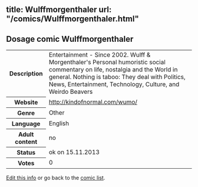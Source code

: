title: Wulffmorgenthaler
url: "/comics/Wulffmorgenthaler.html"
---
Dosage comic Wulffmorgenthaler
-----------------------------------------

<p id="msg"></p>
<script type="text/javascript">
if (window.location.search === '?edit_info_mail=sent_ok') {
  var elem = document.getElementById("msg");
  elem.innerHTML = 'Edited information sucessfully sent for review, which is usually done daily. Thanks!';
  elem.className = 'ok';
}
</script>
<table class="comicinfo">
<tr>
<th>Description</th><td>Entertainment - Since 2002. Wulff &amp; Morgenthaler's Personal humoristic social commentary on life, nostalgia and the World in general. Nothing is taboo: They deal with Politics, News, Entertainment, Technology, Culture, and Weirdo Beavers</td>
</tr>
<tr>
<th>Website</th><td><a href="http://kindofnormal.com/wumo/">http://kindofnormal.com/wumo/</a></td>
</tr>
<tr>
<th>Genre</th><td>Other</td>
</tr>
<tr>
<th>Language</th><td>English</td>
</tr>
<tr>
<th>Adult content</th><td>no</td>
</tr>
<tr>
<th>Status</th><td>ok on 15.11.2013</td>
</tr>
<tr>
<th>Votes</th><td>0</td>
</tr>
</table>

[Edit this info](Wulffmorgenthaler_edit.html) or go back to the [comic list](../comic-index.html).
